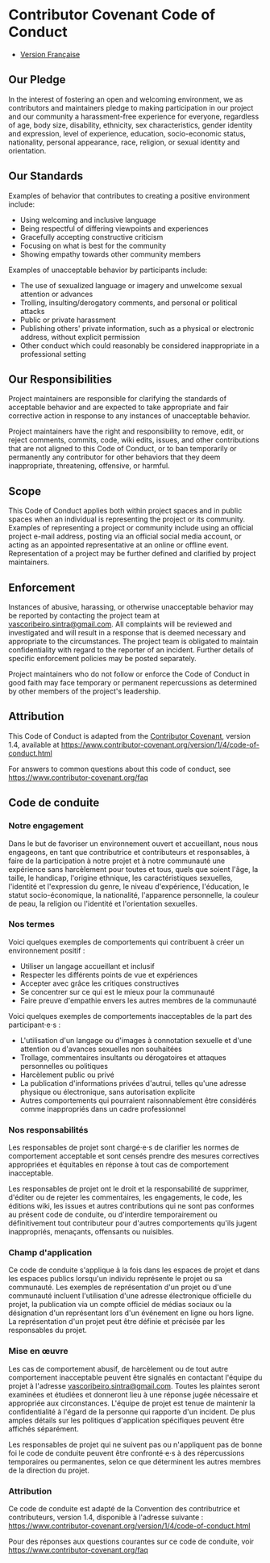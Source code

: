 # Contributor Covenant Code of Conduct

+ [Version Française](#code-de-conduite)

## Our Pledge

In the interest of fostering an open and welcoming environment, we as
contributors and maintainers pledge to making participation in our project and
our community a harassment-free experience for everyone, regardless of age, body
size, disability, ethnicity, sex characteristics, gender identity and expression,
level of experience, education, socio-economic status, nationality, personal
appearance, race, religion, or sexual identity and orientation.

## Our Standards

Examples of behavior that contributes to creating a positive environment
include:

* Using welcoming and inclusive language
* Being respectful of differing viewpoints and experiences
* Gracefully accepting constructive criticism
* Focusing on what is best for the community
* Showing empathy towards other community members

Examples of unacceptable behavior by participants include:

* The use of sexualized language or imagery and unwelcome sexual attention or
 advances
* Trolling, insulting/derogatory comments, and personal or political attacks
* Public or private harassment
* Publishing others' private information, such as a physical or electronic
 address, without explicit permission
* Other conduct which could reasonably be considered inappropriate in a
 professional setting

## Our Responsibilities

Project maintainers are responsible for clarifying the standards of acceptable
behavior and are expected to take appropriate and fair corrective action in
response to any instances of unacceptable behavior.

Project maintainers have the right and responsibility to remove, edit, or
reject comments, commits, code, wiki edits, issues, and other contributions
that are not aligned to this Code of Conduct, or to ban temporarily or
permanently any contributor for other behaviors that they deem inappropriate,
threatening, offensive, or harmful.

## Scope

This Code of Conduct applies both within project spaces and in public spaces
when an individual is representing the project or its community. Examples of
representing a project or community include using an official project e-mail
address, posting via an official social media account, or acting as an appointed
representative at an online or offline event. Representation of a project may be
further defined and clarified by project maintainers.

## Enforcement

Instances of abusive, harassing, or otherwise unacceptable behavior may be
reported by contacting the project team at vascoribeiro.sintra@gmail.com. All
complaints will be reviewed and investigated and will result in a response that
is deemed necessary and appropriate to the circumstances. The project team is
obligated to maintain confidentiality with regard to the reporter of an incident.
Further details of specific enforcement policies may be posted separately.

Project maintainers who do not follow or enforce the Code of Conduct in good
faith may face temporary or permanent repercussions as determined by other
members of the project's leadership.

## Attribution

This Code of Conduct is adapted from the [Contributor Covenant][homepage], version 1.4,
available at https://www.contributor-covenant.org/version/1/4/code-of-conduct.html

[homepage]: https://www.contributor-covenant.org

For answers to common questions about this code of conduct, see
https://www.contributor-covenant.org/faq

## Code de conduite

### Notre engagement

Dans le but de favoriser un environnement ouvert et accueillant, nous nous engageons, en tant que contributrice et contributeurs et responsables, à faire de la participation à notre projet et à notre communauté une expérience sans harcèlement pour toutes et tous, quels que soient l'âge, la taille, le handicap, l'origine ethnique, les caractéristiques sexuelles, l'identité et l'expression du genre, le niveau d'expérience, l'éducation, le statut socio-économique, la nationalité, l'apparence personnelle, la couleur de peau, la religion ou l'identité et l'orientation sexuelles.

### Nos termes

Voici quelques exemples de comportements qui contribuent à créer un environnement positif :

* Utiliser un langage accueillant et inclusif
* Respecter les différents points de vue et expériences
* Accepter avec grâce les critiques constructives
* Se concentrer sur ce qui est le mieux pour la communauté
* Faire preuve d'empathie envers les autres membres de la communauté

Voici quelques exemples de comportements inacceptables de la part des participant⋅e⋅s :

* L'utilisation d'un langage ou d'images à connotation sexuelle et d'une attention ou d'avances sexuelles non souhaitées
* Trollage, commentaires insultants ou dérogatoires et attaques personnelles ou politiques
* Harcèlement public ou privé
* La publication d'informations privées d'autrui, telles qu'une adresse physique ou électronique, sans autorisation explicite
* Autres comportements qui pourraient raisonnablement être considérés comme inappropriés dans un cadre professionnel

### Nos responsabilités

Les responsables de projet sont chargé⋅e⋅s de clarifier les normes de comportement acceptable et sont censés prendre des mesures correctives appropriées et équitables en réponse à tout cas de comportement inacceptable.

Les responsables de projet ont le droit et la responsabilité de supprimer, d'éditer ou de rejeter les commentaires, les engagements, le code, les éditions wiki, les issues et autres contributions qui ne sont pas conformes au présent code de conduite, ou d'interdire temporairement ou définitivement tout contributeur pour d'autres comportements qu'ils jugent inappropriés, menaçants, offensants ou nuisibles.

### Champ d'application

Ce code de conduite s'applique à la fois dans les espaces de projet et dans les espaces publics lorsqu'un individu représente le projet ou sa communauté. Les exemples de représentation d'un projet ou d'une communauté incluent l'utilisation d'une adresse électronique officielle du projet, la publication via un compte officiel de médias sociaux ou la désignation d'un représentant lors d'un événement en ligne ou hors ligne. La représentation d'un projet peut être définie et précisée par les responsables du projet.


### Mise en œuvre

Les cas de comportement abusif, de harcèlement ou de tout autre comportement inacceptable peuvent être signalés en contactant l'équipe du projet à l'adresse vascoribeiro.sintra@gmail.com. Toutes les plaintes seront examinées et étudiées et donneront lieu à une réponse jugée nécessaire et appropriée aux circonstances. L'équipe de projet est tenue de maintenir la confidentialité à l'égard de la personne qui rapporte d'un incident. De plus amples détails sur les politiques d'application spécifiques peuvent être affichés séparément.

Les responsables de projet qui ne suivent pas ou n'appliquent pas de bonne foi le code de conduite peuvent être confronté⋅e⋅s à des répercussions temporaires ou permanentes, selon ce que déterminent les autres membres de la direction du projet.

### Attribution

Ce code de conduite est adapté de la Convention des contributrice et contributeurs, version 1.4, disponible à l'adresse suivante : https://www.contributor-covenant.org/version/1/4/code-of-conduct.html

Pour des réponses aux questions courantes sur ce code de conduite, voir https://www.contributor-covenant.org/faq


